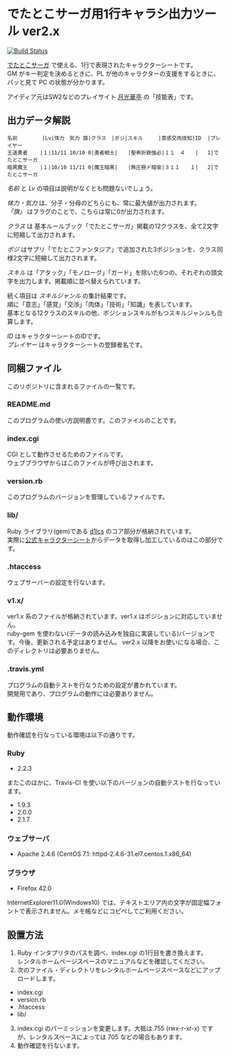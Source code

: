 # でたとこサーガ用1行キャラシ出力ツール ver2.x

[![Build Status](https://travis-ci.org/koi-chan/detatoko-1line-charasheet.svg?branch=master)](https://travis-ci.org/koi-chan/detatoko-1line-charasheet)

[でたとこサーガ](http://detatoko-saga.com/) で使える、1行で表現されたキャラクターシートです。  
GM がキー判定を決めるときに、PL が他のキャラクターの支援をするときに、パッと見て PC の状態が分かります。

アイディア元はSW2などのプレイサイト [月光華亭](http://geekou.net/) の「技能表」です。

## 出力データ解説

```
名前        |Lv|体力　気力 旗|クラス　|ポジ|スキル　　　|意感交肉技知|ID  |プレイヤー
王道勇者    |１|11/11 10/10 0|勇者戦士|　　|聖希折鉄強必|１１　４　　|   1|でたとこサーガ
暗黒魔王    |１|10/10 11/11 0|魔王暗黒|　　|無圧極ド暗愉|３１１　　１|   2|でたとこサーガ
```

_名前_ と _Lv_ の項目は説明がなくとも問題ないでしょう。

_体力・気力_ は、分子・分母のどちらにも、常に最大値が出力されます。  
_「旗」_ はフラグのことで、こちらは常に0が出力されます。

_クラス_ は 基本ルールブック「でたとこサーガ」掲載の12クラスを、全て2文字に短縮して出力されます。

_ポジ_ はサプリ「でたとこファンタジア」で追加された3ポジションを、クラス同様2文字に短縮して出力されます。

_スキル_ は「アタック」「モノローグ」「ガード」を除いた6つの、それぞれの頭文字を出力します。掲載順に並べ替えられています。

続く項目は _スキルジャンル_ の集計結果です。  
順に「意志」「感覚」「交渉」「肉体」「技術」「知識」を表しています。  
基本となる12クラスのスキルの他、ポジションスキルがもつスキルジャンルも合算します。

_ID_ はキャラクターシートのIDです。  
_プレイヤー_ はキャラクターシートの登録者名です。


## 同梱ファイル

このリポジトリに含まれるファイルの一覧です。

### README.md

このプログラムの使い方説明書です。このファイルのことです。

### index.cgi

CGI として動作させるためのファイルです。  
ウェブブラウザからはこのファイルが呼び出されます。

### version.rb

このプログラムのバージョンを管理しているファイルです。

### lib/

Ruby ライブラリ(gem)である [d1lcs](https://rubygems.org/gems/d1lcs) のコア部分が格納されています。  
実際に[公式キャラクターシート](http://detatoko-saga.com/character/)からデータを取得し加工しているのはこの部分です。

### .htaccess

ウェブサーバーの設定を行ないます。

### v1.x/

ver1.x 系のファイルが格納されています。ver1.x はポジションに対応していません。  
ruby-gem を使わない(データの読み込みを独自に実装している)バージョンです。今後、更新される予定はありません。
ver2.x 以降をお使いになる場合、このディレクトリは必要ありません。

### .travis.yml

プログラムの自動テストを行なうための設定が書かれています。  
開発用であり、プログラムの動作には必要ありません。


## 動作環境

動作確認を行なっている環境は以下の通りです。

### Ruby

* 2.2.3

またこのほかに、Travis-CI を使い以下のバージョンの自動テストを行なっています。

* 1.9.3
* 2.0.0
* 2.1.7

### ウェブサーバ

* Apache 2.4.6 (CentOS 7.1: httpd-2.4.6-31.el7.centos.1.x86_64)

### ブラウザ

* Firefox 42.0

InternetExplorer11.0(Windows10) では、テキストエリア内の文字が固定幅フォントで表示されません。メモ帳などにコピペしてご利用ください。


## 設置方法

1. Ruby インタプリタのパスを調べ、index.cgi の1行目を書き換えます。  
レンタルホームページスペースのマニュアルなどを確認してください。
2. 次のファイル・ディレクトリをレンタルホームページスペースなどにアップロードします。  
  * index.cgi
  * version.rb
  * .htaccess
  * lib/
3. index.cgi のパーミッションを変更します。大抵は 755 (rwx-r-xr-x) ですが、レンタルスペースによっては 705 などの場合もあります。
4. 動作確認を行ないます。
